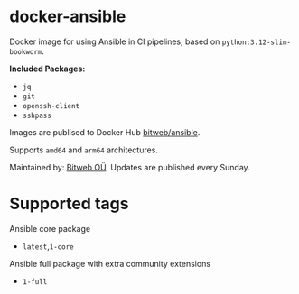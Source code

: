 # docker-ansible

Docker image for using Ansible in CI pipelines, based on `python:3.12-slim-bookworm`.

**Included Packages:**
- `jq`
- `git`
- `openssh-client`
- `sshpass`

Images are publised to Docker Hub [bitweb/ansible](https://hub.docker.com/r/bitweb/ansible).

Supports `amd64` and `arm64` architectures.

Maintained by: [Bitweb OÜ](https://bitweb.ee). Updates are published every Sunday.

# Supported tags

Ansible core package

* `latest`,`1-core`

Ansible full package with extra community extensions

* `1-full`

